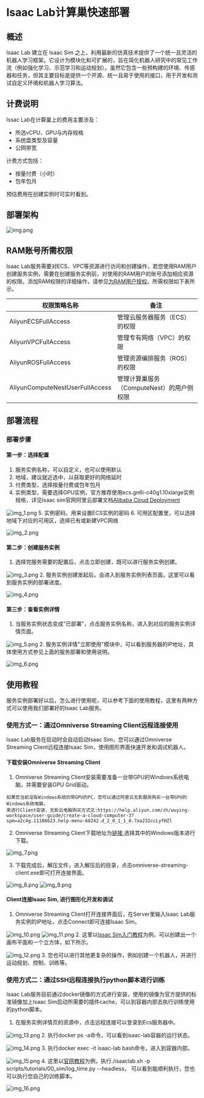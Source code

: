 # Isaac Lab计算巢快速部署

## 概述

Isaac Lab 建立在 Isaac Sim 之上，利用最新的仿真技术提供了一个统一且灵活的机器人学习框架。它设计为模块化和可扩展的，旨在简化机器人研究中的常见工作流（例如强化学习、示范学习和运动规划）。虽然它包含一些预构建的环境、传感器和任务，但其主要目标是提供一个开源、统一且易于使用的接口，用于开发和测试自定义环境和机器人学习算法。


## 计费说明

Issac Lab在计算巢上的费用主要涉及：

- 所选vCPU、GPU与内存规格
- 系统盘类型及容量
- 公网带宽

计费方式包括：

- 按量付费（小时）
- 包年包月

预估费用在创建实例时可实时看到。

## 部署架构

![img.png](img.png)

## RAM账号所需权限

Isaac Lab服务需要对ECS、VPC等资源进行访问和创建操作，若您使用RAM用户创建服务实例，需要在创建服务实例前，对使用的RAM用户的账号添加相应资源的权限。添加RAM权限的详细操作，请参见[为RAM用户授权](https://help.aliyun.com/document_detail/121945.html)。所需权限如下表所示。


| 权限策略名称                         | 备注 |
|--------------------------------| --- |
| AliyunECSFullAccess            | 管理云服务器服务（ECS）的权限 |
| AliyunVPCFullAccess            | 管理专有网络（VPC）的权限                     |
| AliyunROSFullAccess            | 管理资源编排服务（ROS）的权限                   |
| AliyunComputeNestUserFullAccess | 管理计算巢服务（ComputeNest）的用户侧权限         |


## 部署流程

### 部署步骤
#### 第一步：选择配置
1. 服务实例名称，可以自定义，也可以使用默认 
2. 地域，建议就近选中，以获取更好的网络延时 
3. 付费类型，选择按量付费或包年包月 
4. 实例类型，需要选择GPU实例，官方推荐使用ecs.gn6i-c40g1.10xlarge实例规格，详见Isaac sim官网阿里云部署文档[Alibaba Cloud Deployment](https://docs.isaacsim.omniverse.nvidia.com/latest/installation/install_advanced_cloud_setup_alibaba.html)

![img_1.png](img_1.png)
5. 实例密码，用来设置ECS实例的密码 
6. 可用区配置里，可以选择地域下对应的可用区，选择已有或新建VPC网络

![img_2.png](img_2.png)

#### 第二步：创建服务实例
1. 选择完服务需要的配置后，点击立即创建，既可以进行服务实例创建。

![img_3.png](img_3.png)
2. 服务实例创建发起后，会进入到服务实例列表页面，这里可以看到服务实例的部署进度。

![img_4.png](img_4.png)

#### 第三步：查看实例详情
1. 当服务实例状态变成"已部署"，点击服务实例名称，进入到对应的服务实例详情页面。

![img_5.png](img_5.png)
2. 服务实例详情"立即使用"模块中，可以看到服务器的IP地址，具体使用方式参见上面的服务部署和使用说明。

![img_6.png](img_6.png)

## 使用教程
服务实例部署好以后，怎么进行使用呢，可以参考下面的使用教程，这里有两种方式可以使用我们部署好的Isaac Lab服务。
### 使用方式一：通过Omniverse Streaming Client远程连接使用
Isaac Lab服务在启动时会自动启动Isaac Sim，您可以通过Omniverse Streaming Client远程连接Isaac Sim，使用图形界面快速开发和调试机器人。
#### 下载安装Omniverse Streaming Client
1. Omniverse Streaming Client安装需要准备一台带GPU的Windows系统电脑，并需要安装GPU Grid驱动。
```
如果您当前没有Windows系统的带GPU的PC，您可以通过阿里云无影服务购买一台带GPU的Windows系统电脑，
来进行Client安装，无影云电脑购买方式见:https://help.aliyun.com/zh/wuying-workspace/user-guide/create-a-cloud-computer-3?spm=a2c4g.11186623.help-menu-68242.d_2_0_1_1_0.7aa232ccLyfHZl
```
2. Omniverse Streaming Client下载地址为[链接](https://docs.isaacsim.omniverse.nvidia.com/latest/installation/download.html#isaac-sim-latest-release),选择其中的Windows版本进行下载。

![img_7.png](img_7.png)

3. 下载完成后，解压文件，进入解压后的目录，点击omniverse-streaming-client.exe即可打开连接界面。

![img_8.png](img_8.png)
![img_9.png](img_9.png)

#### Client连接Isaac Sim, 进行图形化开发和调试
1. Omniverse Streaming Client打开连接界面后，在Server里输入Isaac Lab服务实例的IP地址，点击Connect即可连接Isaac Sim。

![img_10.png](img_10.png)
![img_11.png](img_11.png)
2. 这里以[Issac Sim入门教程](https://docs.isaacsim.omniverse.nvidia.com/latest/introduction/quickstart_isaacsim.html)为例，可以创建出一个画布平面和一个立方体，如下所示。

![img_12.png](img_12.png)
3. 您也可以进行其他更复杂的操作，例如创建一个机器人，并进行运动规划、控制、训练等。

### 使用方式二：通过SSH远程连接执行python脚本进行训练
Isaac Lab服务目前通过docker镜像的方式进行安装，使用的镜像为官方提供的标准镜像加上Isaac Sim启动所需要的插件cache，可以到容器内部去执行训练使用的python脚本。
1. 在服务实例详情页的资源中，点击远程连接可以登录到Ecs服务器中。

![img_13.png](img_13.png)
2. 执行docker ps -a命令，可以看到isaac-lab容器的运行状态。

![img_14.png](img_14.png)
3. 执行docker exec -it isaac-lab bash命令，进入到容器内部。

![img_15.png](img_15.png)
4. 这里以[官网教程](https://docs.robotsfan.com/isaaclab/source/deployment/docker.html)为例，执行./isaaclab.sh -p scripts/tutorials/00_sim/log_time.py --headless，
可以看到能顺利执行，您也可以执行您自己的训练脚本。

![img_16.png](img_16.png)
